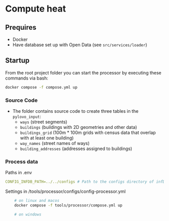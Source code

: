 # Compute heat

## Prequires
- Docker
- Have database set up with Open Data (see `src/services/loader`)

## Startup
From the root project folder you can start the processor by executing these commands via bash:
```bash
docker compose -f compose.yml up
```

### Source Code
- The folder contains source code to create three tables in the `pylovo_input`:
  - `ways` (street segments)
  - `buildings` (buildings with 2D geometries and other data)
  - `buildings_grid` (100m * 100m grids with census data that overlap with at least one building)
  - `way_names` (street names of ways)
  - `building_addresses` (addresses assigned to buildings)



### Process data
Paths in .env
```yml
CONFIG_INFDB_PATH=../../configs # Path to the configs directory of infDB
```
Settings in /tools/processor/configs/config-processor.yml
```bash
    # on linux and macos
    docker compose -f tools/processor/compose.yml up 

    # on windows
```